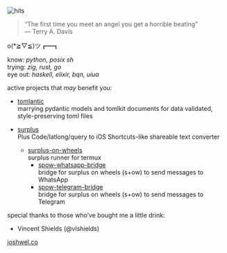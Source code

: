 ![hits](https://img.shields.io/endpoint?url=https://hits.dwyl.com/markjoshwel/markjoshwel.json&style=flat-square&label=Hits&color=6244bb)

> “The first time you meet an angel you get a horrible beating”  
> ― Terry A. Davis

o(*≧▽≦)ツ┏━┓

know: _python, posix sh_  
trying: _zig, rust, go_  
eye out: _haskell, elixir, bqn, uiua_

active projects that _may_ benefit you:

- [tomlantic](https://github.com/markjoshwel/tomlantic)  
  marrying pydantic models and tomlkit documents for data validated, style-preserving toml files

- [surplus](https://github.com/markjoshwel/surplus)  
  Plus Code/latlong/query to iOS Shortcuts-like shareable text converter
  - [surplus-on-wheels](https://github.com/markjoshwel/surplus-on-wheels)  
    surplus runner for termux 
    - [spow-whatsapp-bridge](https://github.com/markjoshwel/spow-whatsapp-bridge)  
      bridge for surplus on wheels (s+ow) to send messages to WhatsApp
    - [spow-telegram-bridge](https://github.com/markjoshwel/spow-telegram-bridge)  
      bridge for surplus on wheels (s+ow) to send messages to Telegram

special thanks to those who’ve bought me a little drink:

- Vincent Shields (@vlshields)

[joshwel.co](https://joshwel.co)
